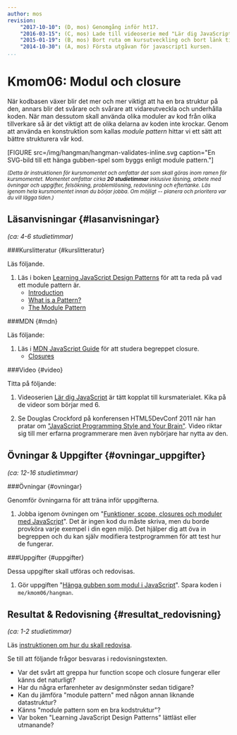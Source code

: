 ```yaml
---
author: mos
revision:
    "2017-10-10": (D, mos) Genomgång inför ht17.
    "2016-03-15": (C, mos) Lade till videoserie med "Lär dig JavaScript".
    "2015-01-19": (B, mos) Bort ruta om kursutveckling och bort länk till youtube-serie.
    "2014-10-30": (A, mos) Första utgåvan för javascript1 kursen.
...
```

Kmom06: Modul och closure
==================================

När kodbasen växer blir det mer och mer viktigt att ha en bra struktur på den, annars blir det svårare och svårare att vidareutveckla och underhålla koden. När man dessutom skall använda olika moduler av kod från olika tillverkare så är det viktigt att de olika delarna av koden inte krockar. Genom att använda en konstruktion som kallas *module pattern* hittar vi ett sätt att bättre strukturera vår kod.

<!--more-->

[FIGURE src=/img/hangman/hangman-validates-inline.svg caption="En SVG-bild till ett hänga gubben-spel som byggs enligt module pattern."]

<small><i>(Detta är instruktionen för kursmomentet och omfattar det som skall göras inom ramen för kursmomentet. Momentet omfattar cirka **20 studietimmar** inklusive läsning, arbete med övningar och uppgifter, felsökning, problemlösning, redovisning och eftertanke. Läs igenom hela kursmomentet innan du börjar jobba. Om möjligt -- planera och prioritera var du vill lägga tiden.)</i></small>



Läsanvisningar  {#lasanvisningar}
---------------------------------

*(ca: 4-6 studietimmar)*


###Kurslitteratur  {#kurslitteratur}

Läs följande.

1. Läs i boken [Learning JavaScript Design Patterns](http://addyosmani.com/resources/essentialjsdesignpatterns/book/) för att ta reda på vad ett module pattern är.
    * [Introduction](http://addyosmani.com/resources/essentialjsdesignpatterns/book/#introduction)
    * [What is a Pattern?](http://addyosmani.com/resources/essentialjsdesignpatterns/book/#whatisapattern)
    * [The Module Pattern](http://addyosmani.com/resources/essentialjsdesignpatterns/book/#modulepatternjavascript)



###MDN {#mdn}

Läs följande:

1. Läs i [MDN JavaScript Guide](https://developer.mozilla.org/en-US/docs/Web/JavaScript/Guide) för att studera begreppet closure.
    * [Closures](https://developer.mozilla.org/en-US/docs/Web/JavaScript/Guide/Closures)



<!--
###Artiklar {#artiklar}
-->



###Video  {#video}

Titta på följande:

1. Videoserien [Lär dig JavaScript](https://www.youtube.com/playlist?list=PLKtP9l5q3ce-Id4-mxJK1Pi91_7Ob1W-K) är tätt kopplat till kursmaterialet. Kika på de videor som börjar med 6.

1. Se Douglas Crockford på konferensen HTML5DevConf 2011 när han pratar om ["JavaScript Programming Style and Your Brain"](https://www.youtube.com/watch?v=cIOIyfRoGcM). Video riktar sig till mer erfarna programmerare men även nybörjare har nytta av den.



<!--
###Lästips {#lastips}

Det finns inga lästips.
-->



Övningar & Uppgifter  {#ovningar_uppgifter}
-------------------------------------------

*(ca: 12-16 studietimmar)*


###Övningar {#ovningar}

Genomför övningarna för att träna inför uppgifterna.

1. Jobba igenom övningen om "[Funktioner, scope, closures och moduler med JavaScript](kunskap/funktioner-scope-closures-och-moduler-med-javascript)". Det är ingen kod du måste skriva, men du borde provköra varje exempel i din egen miljö. Det hjälper dig att öva in begreppen och du kan själv modifiera testprogrammen för att test hur de fungerar.



###Uppgifter {#uppgifter}

Dessa uppgifter skall utföras och redovisas.

1. Gör uppgiften "[Hänga gubben som modul i JavaScript](uppgift/hanga-gubben-som-modul-i-javascript)". Spara koden i `me/kmom06/hangman`.



<!--
###Extra {#extra}

Det finns inga extra uppgifter.
-->



Resultat & Redovisning  {#resultat_redovisning}
-----------------------------------------------

*(ca: 1-2 studietimmar)*

Läs [instruktionen om hur du skall redovisa](./../redovisa).

Se till att följande frågor besvaras i redovisningstexten.

* Var det svårt att greppa hur function scope och closure fungerar eller känns det naturligt?
* Har du några erfarenheter av designmönster sedan tidigare?
* Kan du jämföra "module pattern" med någon annan liknande datastruktur?
* Känns "module pattern som en bra kodstruktur"?
* Var boken "Learning JavaScript Design Patterns" lättläst eller utmanande?
